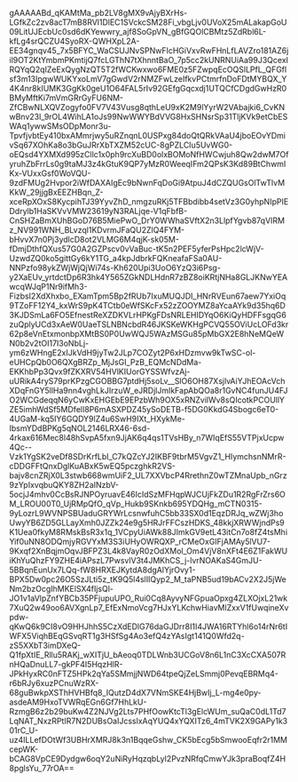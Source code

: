 gAAAAABd_qKAMtMa_pb2LV8gMX9vAjyBXrHs-LGfkZc2zv8acT7mB8RVl1DlEC1SVckcSM28Fi_vbgLjv0UVoX25mALakapGoU09LitUJEcbUc0sd6dKYewwry_ajf8SoGpVN_gBfGQOlCBMtz5ZdRbl6L-kfLg4srQCZU4SyoRX-QWHXpL2A-EE34gnqv45_7x5BFYC_WaCSUJNvSPNwFIcHGiVxvRwFHnLfLAVZro181AZ6jil9OT2KtYmbmPKmtijQ7fcLGThN7tXhnntBaO_7p5cc2kUNRNUiAa99J3QcexIRQYqQ2qIZeExQygNzQT5T2fWCKwxwo6FME0z5FZwpqEcOQSlLPfL_QFGflsf3m13IpgwWUKYxoLmV7gGwdV2rNMZFwLzeIfkvPCtmrfnDoFDtMYBQX_Y4K4nr8kIUMK3GgKk0geU1O64FAL5rIv92GEfgGqcxdj1UTQCfCDgdGwHzR0BMyMftKi7mVmGRrGyFU6NM-ZfCBwNLXQVZogyfo0FV7V43Vusg8qthLeU9xK2M9lYyrW2VAbajki6_CvKNwBnv23l_9rOL4WihLA1oJs99NwWWYBdVVG8HxSHNsrSp31TljKVk9etCbESWAq1ywwSMsODpMonr3u-TpvfjvbtEy410bxAMmrjwy5uRZnqnL0USPxg84doQtQRkVAaU4jboEOvYDmivSq67XOhKa8o3bGuJRrXbTXZM52cUC-8gPZLCIu5UvWG0-oEQsd4YXMXd995zCllc1x0ph9rcXuBD0olxBOMoNfHWCwjuh8Qw2dwM7OfyruhZbFrrLs0g9taMJ3z4kGtuK9QP7yMzR0WeeqIFm2QPsK3Kd89BtChwmIKx-VUxxGsf0WoVQU-9zdFMUg2Hvpor2iWfDAXAIgEc9bNwnFqDoGi9AtpuJ4dCZQUGsOlTwTlvMKkW_29jjgBxEEZHBqn_Z-xceRpXOxS8KycpihTJ39YyvZhD_nmgzuRKj5TFBbdibb4setVz3G0yhpNIpPIEDdrylb1HaSKVvVMW23619yN3RALjqe-V1qFbfB-CnSHZaBmXUhBGoD76B5MiePwO_DrY0WWhaSVftX2n3LlpfYgvb87qVIRMz_NV991WNH_BLvzql1KDvrmJFaQU2ZlQ4FYM-bHvvX7n0Pj3ydlcD8ot2VLMG6M4qjK-sk05M-fDmjDthfQXus57G0A2GZPscv0vVaBuc-tK5n2PEF5yferPsHpc2lcWjV-UzwdZQ0ko5gittGy6kY1TG_a4kpJdbrkFQKneafaFSa0AU-NNPzfo98ykZWjWjQjWi74s-Kh620Upi3UoO6YzQ3i6Psg-y2XaEUv_yrtdctDp6R3hk4Y565ZGkNDLHdnR7zBZ8oiKRtjNHa8GLJKNwYEAwcqWJqP1Nr9ifMh3-FizbsI2XdXhxbo_EXamTpm5Bp2fRUb7IxuMUQJDI_HNrRVEun67aew7YxiOq9TZoFF12Y4_kxWrS9pK4TCtb0eWfSKcFx52zZOOYMZ8aYcaAYk9d35hq6D3KJDSmLa6FO5EfnestReXZDKVLrHPKgFDsNRLEHIDYqO6KiQyHDFFsgqG6zuQplyUCd3xAeW0UaeTSLNBNcbdR46JKSKeWKHgPCVQ55OViUcLOFd3kr62p8eVnEtxmonbpXMtBS0P0UwWQJ5WAzMSGu85pMbGX2E8hNeMQeWN0b2v2tOI17I3oNbLj-ym6zWHngE2xIJkVdH9jyTw2JLp7COZyt2P6xHDzmvw9kTwSC-ol-eUHCpQb0O6QXgBRZp_MjJsGI_PzB_EQMcNDdMa-EKKhbPp3Qvx9fZKXRV54HVlKIUorGYSSWfvzAj-uURikA4ryS79prKPzgCGOBBG7ptdHj5soLv__SlO6OH87XsjlvAiYJhEOAcVchXDqFnGY5llHa9nn4vghLkJIrzuW_eJRDjlJmIkFapAbQOa8r1GvNC4funJU4FJO2WCGdeqqN6yCwKxEHGEbE9EPzbWh9OX5xRNZvilWv8sQIcotkPCOUllYZE5imhWdSf5MDfelI8P6mASXPDZ45ySoDETB-f5DG0KkdG4Sbogc6eT0-4UGaM-kq5IY6GQDY9lZ4u6SwH9IXt_HXykMe-IbsmYDdBPKg5qNOL2146LRX46-6sd-4rkax616Mec8l48hSvpA5fxn9JjAK6q4qs1TVsHBy_n7WIqEfS55VTPjxUcpw4Qc--Vzk1YgSK2veDf8SDrKrfLbI_C7kQZcYJ2IKBF9tbrM5VgvZ1_HIymchsnNMrR-cDDGFFtQnxDglKuABxK5wEQ5pczghkR2VS-bajv8cnZRjX0L3stwb668wmUiF2_UL7XXVbcP4RrethnZ0wTZMnaUpb_nGrz9zYpIxvqbuQKY8ZH2aINzbV-5ocjJ4mhv0CcBsRJNPOyruavE46IcIdSzMFHqpWJCUjFkZDu1R2RgFrZrs6OM_LROU00T0_UjRMpQfO_qVp_Hukb9SKnkb695YDQHg_mCTN0315-9yLozrL9WVNPSBUaduGRYWrLcsnwfuhC5bb33SX0d1EqzDRJq_wZWj3hoUwyYB6ZD5GLLayXmh0JZZk24e9g5HRJrFFCszHDKS_48kkjXRWWjndPs9K1Uea0fkyM8RMskBsR3x1q_1VCpyUiAWk88JImkGV9etL43itCn7o8fZ4tsMhiYif0uNN8ODQmjyRGVYxM3S3iUHyOWRQXP_rCMeOxGIFjAMAy5lVU7-9Kxqf2XnBqjmOqvJBFPZ3L4k8VayR0zOdXMol_Om4VjV8nXFt4E6Z1FakWUiKhYuQhzFY9ZHE4iAPszL7PwsvlV3t4JMKhCS_j-lvrNOAKaS4GmJU-5BBqnEunUx7LQq-fW8HRXEJKytdA8dgAlYjrOvy1-BPX5Dw0pc26O5SzJLti5z_tK9Q5l4slIIQyp2_M_taPNB5ud19bACv2X2J5jWeNm2bzOcgIhMKElSX4fIjsQl-JO1v1aVlpZnfYBCb35PFjupuUPO_Rui0Cq8AyvyNFGpuaOpxg4ZLXOjxL21wk7XuQ2w49oo6AVXgnLp7_EfExNmoVcg7HJxYLKchwHiavMlZxxV1fUwqineXvpdw-qKwQ6k9CI8vO9HHJhhS5CzXdEDlG76daGJDrr8I1I4JWA16RTYhl6o14rNr6tIWFX5ViqhBEqGSvqRT1g3HSfSg4Ao3efQ4zYAsIgt141Q0Wfd2q-zS5XXbT3imDXeQ-Q1fpXtIE_Rllu5RAKj_wXITjU_bAeoq0TDLWnb3UCGoV8n6L1nC3XcCXA507RnHQaDnuLL7-gkPF4I5HqzHlR-JPkHyxRC0nFTZ5HPk2qYa5SMmjjNWD64tpeQjZeLSmmj0PevqEBRMq4-r6bRJy6xuzPCnuWzRX-68guBwkpXSThHVHBfq8_IQutzD4dX7VNmSKE4HjBwIj_L-mg4e0py-asdeAM9HxoTVWRqEGn6Gf7HhLkU-RzmgB6z2b29buKw4Z2NJVg2Lts7PHfOowKtcTl3gElcWUm_suQaC0dL1Td7LqNAT_NxzRPtIR7N2DUBsOaIJcsslxAqYUQ4xYQXITz6_4mTVK2X9GAPy1k301rC_U-uz4ILLefDOtWf3UBHrXMRJ8k3n1BqqeGshw_CK5bEcg5bSmwooEqfr2r1MMcepWK-bCAG8VpCE9Dydgw6oqY2uNiRyHqzqbLyI2PvzNRfqCmwYJk3praBoqfZ4H8pglsYu_77rOA==